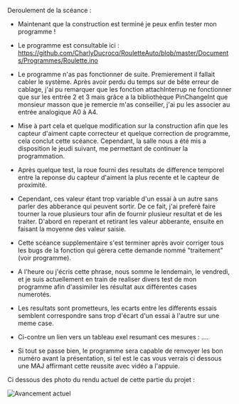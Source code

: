 Deroulement de la scéance :

- Maintenant que la construction est terminé je peux enfin tester mon programme !
- Le programme est consultable ici : https://github.com/CharlyDucrocq/RouletteAuto/blob/master/Documents/Programmes/Roulette.ino
- Le programme n'as pas fonctionner de suite. Premierement il fallait cabler le système. Après avoir perdu du temps sur de bête erreur de cablage, j'ai pu remarquer que les fonction attachInterrup ne fonctionner que sur les entrée 2 et 3 mais grâce a la bibliothèque PinChangeInt que monsieur masson que je remercie m'as conseiller, j'ai pu les associer au entrée analogique A0 à A4.
- Mise à part cela et quelque modification sur la construction afin que les capteur d'aiment capte correcteur et quelque correction de programme, cela conclut cette scéance. Cependant, la salle nous a été mis a disposition le jeudi suivant, me permettant de continuer la programmation.
- Après quelque test, la roue fourni des resultats de difference temporel entre la reponse du capteur d'aiment la plus recente et le capteur de proximité. 
- Cependant, ces valeur étant trop variable d'un essai à un autre sans parler des abberance qui peuvent sortir. De ce fait, j'ai preferé faire tourner la roue plusieurs tour afin de fournir plusieur resultat et de les traiter. D'abord en reperant et retirant les valeur abberante, ensuite en faisant la moyenne des valeur saisie. 
- Cette scéance supplementaire s'est terminer après avoir corriger tous les bugs de la fonction qui gérera cette demande nommé "traitement" (voir programme).

- A l'heure ou j'écris cette phrase, nous somme le lendemain, le vendredi, et je suis actuellement en train de realiser divers test de mon programme afin d'assimiler les résultat aux différentes cases numerotés.
- Les resultats sont prometteurs, les ecarts entre les differents essais semblent correspondre sans trop d'écart d'un essai à l'autre sur une meme case.
- Ci-contre un lien vers un tableau exel resumant ces mesures : ....
- Si tout se passe bien, le programme sera capable de renvoyer les bon numéro avant la présentation, si tel est le cas vous verrais ci dessous une MAJ affirmant cette reussite avec vidéo a l'appuie.


Ci dessous des photo du rendu actuel de cette partie du projet :

![Avancement actuel](https://github.com/CharlyDucrocq/RouletteAuto/blob/master/Documents/Images/20190308_192647.jpg?raw=true)

